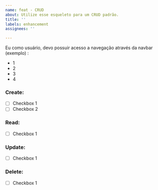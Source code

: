 ```yaml
---
name: feat - CRUD
about: Utilize esse esqueleto para um CRUD padrão.
title: ''
labels: enhancement
assignees: ''

---
```


Eu como usuário, devo possuir acesso a navegação através da navbar (exemplo) :
- 1
- 2
- 3
- 4

### Create: 
- [ ] Checkbox 1
- [ ] Checkbox 2
### Read:
- [ ] Checkbox 1
### Update:
- [ ] Checkbox 1
### Delete:
- [ ] Checkbox 1
